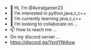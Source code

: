 - 👋 Hi, I’m @Aviralgamer23
- 👀 I’m interested in python,java,c,c++
- 🌱 I’m currently learning java,c,c++
- 💞️ I’m looking to collaborate on ...
- 📫 How to reach me ...
- On my discord server ...
-  https://discord.gg/YsntYNtAuw 
